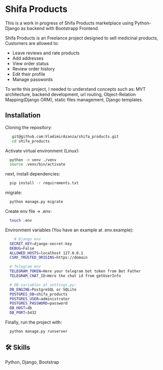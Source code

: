 
# Shifa Products

This is a work in progress of Shifa Products marketplace using Python-Django as backend with Bootstrapp Frontend.

Shifa Products is an Freelance project designed to sell medicinal products, Customers are allowed to:
  - Leave reviews and rate products
  - Add addresses
  - View order status
  - Review order history
  - Edit their profile
  - Manage passwords

To write this project, I needed to understand concepts such as: MVT architecture, backend development, url routing, Object-Relation Mapping(Django ORM), static files management, Django templates.


## Installation

Cloning the repository:

```bash
   git@github.com:VladimirAzanza/shifa_products.git
   cd shifa_products
```

Activate virtual environment (Linux):

```bash
  python -m venv ./venv
  source .venv/bin/activate
```
next, install dependencies:
```bash
  pip install -r requirements.txt
```
migrate:
```bash
  python manage.py migrate
```
Create env file -> .env:
```bash
  touch .env
```
Environment variables (You have an example at .env.example):
```bash
    # Django env
  SECRET_KEY=django-secret-key
  DEBUG=False
  ALLOWED_HOSTS=localhost 127.0.0.1
  CSRF_TRUSTED_ORIGINS=https://domain

  # Telegram env
  TELEGRAM_TOKEN=Here your telegram bot token from Bot Father
  TELEGRAM_CHAT_ID=Here the chat id from getUserInfo

  # DB variables at settings.py:
  DB_ENGINE=PostgreSQL or SQLite
  POSTGRES_DB=shifa_products
  POSTGRES_USER=administrator
  POSTGRES_PASSWORD=password
  DB_HOST=db
  DB_PORT=5432
```
Finally, run the project with:
```bash
  python manage.py runserver
```


## 🛠 Skills
Python, Django, Bootstrap
